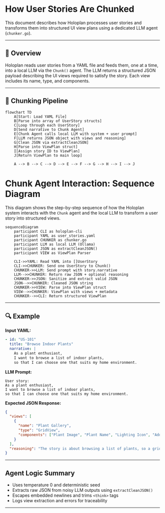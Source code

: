 # How User Stories Are Chunked

This document describes how Holoplan processes user stories and transforms them into structured UI view plans using a dedicated LLM agent (`chunker.go`).

---

## 📘 Overview

Holoplan reads user stories from a YAML file and feeds them, one at a time, into a local LLM via the `Chunk()` agent. The LLM returns a structured JSON payload describing the UI views required to satisfy the story. Each view includes its name, type, and components.

---

## 🔄 Chunking Pipeline

```mermaid
flowchart TD
    A[Start: Load YAML File]
    B[Parse into array of UserStory structs]
    C[Loop through each UserStory]
    D[Send narrative to Chunk Agent]
    E[Chunk Agent calls local LLM with system + user prompt]
    F[LLM returns JSON object with views and reasoning]
    G[Clean JSON via extractCleanJSON]
    H[Parse into ViewPlan struct]
    I[Assign story ID to ViewPlan]
    J[Return ViewPlan to main loop]

    A --> B --> C --> D --> E --> F --> G --> H --> I --> J
```

# Chunk Agent Interaction: Sequence Diagram

This diagram shows the step-by-step sequence of how the Holoplan system interacts with the `Chunk` agent and the local LLM to transform a user story into structured views.

```mermaid
sequenceDiagram
    participant CLI as holoplan-cli
    participant YAML as user_stories.yaml
    participant CHUNKER as chunker.go
    participant LLM as local LLM (Ollama)
    participant JSON as extractCleanJSON()
    participant VIEW as ViewPlan Parser

    CLI->>YAML: Read YAML into []UserStory
    CLI->>CHUNKER: Send one UserStory to Chunk()
    CHUNKER->>LLM: Send prompt with story.narrative
    LLM-->>CHUNKER: Return raw JSON + optional reasoning
    CHUNKER->>JSON: Sanitize and extract valid JSON
    JSON-->>CHUNKER: Cleaned JSON string
    CHUNKER->>VIEW: Parse into ViewPlan struct
    VIEW-->>CHUNKER: ViewPlan with views + metadata
    CHUNKER-->>CLI: Return structured ViewPlan
```
---

## 🔍 Example

**Input YAML:**

```yaml
- id: "US-101"
  title: "Browse Indoor Plants"
  narrative: |
    As a plant enthusiast,
    I want to browse a list of indoor plants,
    so that I can choose one that suits my home environment.
```

**LLM Prompt:**

```text
User story:
As a plant enthusiast,
I want to browse a list of indoor plants,
so that I can choose one that suits my home environment.
```

**Expected JSON Response:**

```json
{
  "views": [
    {
      "name": "Plant Gallery",
      "type": "GridView",
      "components": ["Plant Image", "Plant Name", "Lighting Icon", "Add to Favorites"]
    }
  ],
  "reasoning": "The story is about browsing a list of plants, so a grid-based gallery with key details is appropriate."
}
```

---

## Agent Logic Summary

* Uses temperature 0 and deterministic seed
* Extracts raw JSON from noisy LLM outputs using `extractCleanJSON()`
* Escapes embedded newlines and trims `<think>` tags
* Logs view extraction and errors for traceability

---



